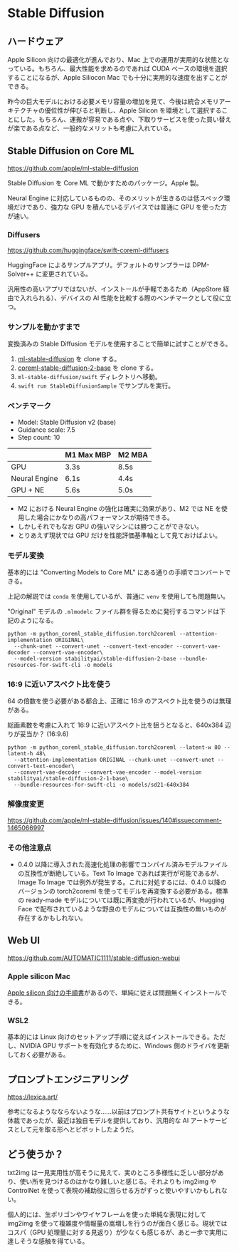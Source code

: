 # Stable Diffusion

## ハードウェア

Apple Silicon 向けの最適化が進んでおり、Mac 上での運用が実用的な状態となっている。もちろん、最大性能を求めるのであれば CUDA ベースの環境を選択することになるが、Apple Siliocon Mac でも十分に実用的な速度を出すことができる。

昨今の巨大モデルにおける必要メモリ容量の増加を見て、今後は統合メモリアーキテクチャの優位性が伸びると判断し、Apple Silicon を環境として選択することにした。もちろん、運搬が容易である点や、下取りサービスを使った買い替えが楽である点など、一般的なメリットも考慮に入れている。

## Stable Diffusion on Core ML

https://github.com/apple/ml-stable-diffusion

Stable Diffusion を Core ML で動かすためのパッケージ。Apple 製。

Neural Engine に対応しているものの、そのメリットが生きるのは低スペック環境だけであり、強力な GPU を積んでいるデバイスでは普通に GPU を使った方が速い。

### Diffusers

https://github.com/huggingface/swift-coreml-diffusers

HuggingFace によるサンプルアプリ。デフォルトのサンプラーは DPM-Solver++ に変更されている。

汎用性の高いアプリではないが、インストールが手軽であるため（AppStore 経由で入れられる）、デバイスの AI 性能を比較する際のベンチマークとして役に立つ。

### サンプルを動かすまで

変換済みの Stable Diffusion モデルを使用することで簡単に試すことができる。

1. [ml-stable-diffusion](https://github.com/apple/ml-stable-diffusion) を clone する。
2. [coreml-stable-diffusion-2-base](https://huggingface.co/apple/coreml-stable-diffusion-2-base) を clone する。
3. `ml-stable-diffusion/swift` ディレクトリへ移動。
4. `swift run StableDiffusionSample` でサンプルを実行。

### ベンチマーク

- Model: Stable Diffusion v2 (base)
- Guidance scale: 7.5
- Step count: 10

|               | M1 Max MBP | M2 MBA |
| ------------- | ---------- | ------ |
| GPU           |       3.3s |   8.5s |
| Neural Engine |       6.1s |   4.4s |
| GPU + NE      |       5.6s |   5.0s |

- M2 における Neural Engine の強化は確実に効果があり、M2 では NE を使用した場合にかなりの高パフォーマンスが期待できる。
- しかしそれでもなお GPU の強いマシンには勝つことができない。
- とりあえず現状では GPU だけを性能評価基準軸として見ておけばよい。

### モデル変換

基本的には "Converting Models to Core ML" にある通りの手順でコンバートできる。

上記の解説では `conda` を使用しているが、普通に `venv` を使用しても問題無い。

"Original" モデルの `.mlmodelc` ファイル群を得るために発行するコマンドは下記のようになる。

```
python -m python_coreml_stable_diffusion.torch2coreml --attention-implementation ORIGINAL\
  --chunk-unet --convert-unet --convert-text-encoder --convert-vae-decoder --convert-vae-encoder\
  --model-version stabilityai/stable-diffusion-2-base --bundle-resources-for-swift-cli -o models
```

### 16:9 に近いアスペクト比を使う

64 の倍数を使う必要がある都合上、正確に 16:9 のアスペクト比を使うのは無理がある。

総画素数を考慮に入れて 16:9 に近いアスペクト比を狙うとなると、640x384 辺りが妥当か？ (16:9.6)

```
python -m python_coreml_stable_diffusion.torch2coreml --latent-w 80 --latent-h 48\
  --attention-implementation ORIGINAL --chunk-unet --convert-unet --convert-text-encoder\
  --convert-vae-decoder --convert-vae-encoder --model-version stabilityai/stable-diffusion-2-1-base\
  --bundle-resources-for-swift-cli -o models/sd21-640x384
```

### 解像度変更

https://github.com/apple/ml-stable-diffusion/issues/140#issuecomment-1465066997

### その他注意点

- 0.4.0 以降に導入された高速化処理の影響でコンパイル済みモデルファイルの互換性が断絶している。Text To Image であれば実行が可能であるが、Image To Image では例外が発生する。これに対処するには、0.4.0 以降のバージョンの torch2coreml を使ってモデルを再変換する必要がある。標準の ready-made モデルについては既に再変換が行われているが、Hugging Face で配布されているような野良のモデルについては互換性の無いものが存在するかもしれない。

## Web UI

https://github.com/AUTOMATIC1111/stable-diffusion-webui

### Apple silicon Mac

[Apple silicon 向けの手順書](https://github.com/AUTOMATIC1111/stable-diffusion-webui/wiki/Installation-on-Apple-Silicon)があるので、単純に従えば問題無くインストールできる。

### WSL2

基本的には Linux 向けのセットアップ手順に従えばインストールできる。ただし、NVIDIA GPU サポートを有効化するために、Windows 側のドライバを更新しておく必要がある。

## プロンプトエンジニアリング

https://lexica.art/

参考になるようなならないような……以前はプロンプト共有サイトというような体裁であったが、最近は独自モデルを提供しており、汎用的な AI アートサービスとして元を取る形へとピボットしたようだ。

## どう使うか？

txt2img は一見実用性が高そうに見えて、実のところ多様性に乏しい部分があり、使い所を見つけるのはかなり難しいと感じる。それよりも img2img や ControlNet を使って表現の補助役に回らせる方がずっと使いやすいかもしれない。

個人的には、生ポリゴンやワイヤフレームを使った単純な表現に対して img2img を使って複雑度や情報量の嵩増しを行うのが面白く感じる。現状ではコスパ（GPU 処理量に対する見返り）が少なくも感じるが、あと一歩で実用に達しそうな感触を得ている。
